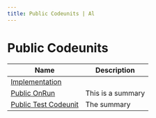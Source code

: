 ```yaml
---
title: Public Codeunits | Al
---
```

# Public Codeunits

| Name | Description |
| ----- | ------ |
| [Implementation](codeunit-nab-implementation/index.md) |  |
| [Public OnRun](codeunit-nab-public-on-run/index.md) | This is a summary |
| [Public Test Codeunit](codeunit-nab-public-test-codeunit/index.md) | The summary |
